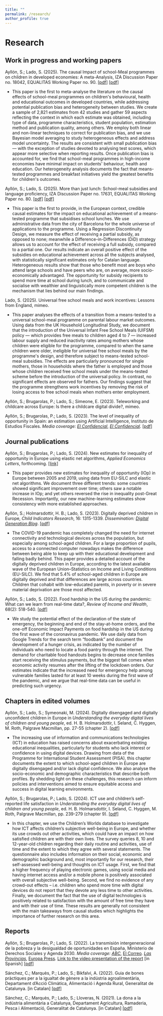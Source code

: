 ```yaml
---
title: ""
permalink: /research/
author_profile: true
---
```

Research
======

## Work in progress and working papers


Ayllón, S.; Lado, S. (2025). The causal Impact of school-Meal programmes on children in developed economies: A meta-Analysis, IZA Discussion Paper no. 18042, EQUALITAS Working Paper no. 90. [[pdf]](https://docs.iza.org/dp18042.pdf) [[pdf]](https://equalitas.es/sites/default/files/2025-07/WP-90.pdf)

- This paper is the first to meta-analyse the literature on the causal effects of school-meal programmes on children's behavioural, health and educational outcomes in developed countries, while addressing potential publication bias and heterogeneity between studies. We create a sample of 2,821 estimates from 42 studies and gather 59 aspects reflecting the context in which each estimate was obtained, including type of data, programme characteristics, student population, estimation method and publication quality, among others. We employ both linear and non-linear techniques to correct for publication bias, and we use Bayesian model averaging to study heterogeneous effects and address model uncertainty. The results are consistent with small publication bias — with the exception of studies devoted to analysing test scores, which appear more selective when reporting results. Once publication bias is accounted for, we find that school-meal programmes in high-income economies have minimal impact on students' behaviour, health and education. Our heterogeneity analysis documents the fact that means-tested programmes and breakfast initiatives yield the greatest benefits for children's outcomes.

Ayllón, S.; Lado, S. (2025). More than just lunch: School-meal subsidies and language proficiency, IZA Discussion Paper no. 17631, EQUALITAS Working Paper no. 80. [[pdf]](https://docs.iza.org/dp17631.pdf) [[pdf]](https://equalitas.es/sites/default/files/2025-02/WP-80.pdf)

- This paper is the first to provide, in the European context, credible causal estimates for the impact on educational achievement of a means-tested programme that subsidises school lunches. We use administrative data from the city of Barcelona for the whole universe of applications to the programme. Using a Regression Discontinuity Design, we measure the effect of receiving a partial subsidy, as opposed to none; meanwhile a Difference-in-Differences (DiD) strategy allows us to account for the effect of receiving a full subsidy, compared to a partial one. Our results indicate an overall positive effect of the subsidies on educational achievement across all the subjects analysed, with statistically significant estimates only for Catalan language. Heterogeneous results show that those who benefit most are boys who attend large schools and have peers who are, on average, more socio-economically advantaged. The opportunity for subsidy recipients to spend more time at school during lunch, and to communicate and socialise with wealthier and linguistically more competent children is the mechanism that lies behind our main findings.

Lado, S. (2025). Universal free school meals and work incentives: Lessons from England, mimeo.

- This paper analyses the effects of a transition from a means-tested to a universal school-meal programme on parental labour market outcomes. Using data from the UK Household Longitudinal Study, we document that the introduction of the Universal Infant Free School Meals (UIFSM) policy — which provides free meals to children aged 4 to 7 — increased labour supply and reduced inactivity rates among mothers whose children were eligible for the programme, compared to when the same children were older, ineligible for universal free school meals by the programme's design, and therefore subject to means-tested school-meal subsidies. The effects are particularly pronounced for single mothers, those in households where the father is employed and those whose children received free school meals under the means-tested scheme before the introduction of the universal policy. In contrast, no significant effects are observed for fathers. Our findings suggest that the programme strengthens work incentives by removing the risk of losing access to free school meals when mothers enter employment.

Ayllón, S.; Brugarolas, P.; Lado, S.; Simeone, E. (2023). Teleworking and childcare across Europe: Is there a childcare digital divide?, mimeo.

Ayllón, S.; Brugarolas, P.; Lado, S. (2023). The level of inequality of opportunity in Spain: an estimation using Artificial Intelligence, Instituto de Estudios Fiscales. *Media coverage: [El Confidencial](https://www.elconfidencial.com/economia/2023-07-16/estudio-hacienda-constata-deterioro-meritocracia_3701234/?utm_source=twitter&utm_medium=social&utm_campaign=ECNocheAutomatico&s=08)*, *[El Confidencial](https://www.elconfidencial.com/economia/2023-08-22/desigualdad-igualda-oportunidades-ascensor-social_3721577/?utm_source=twitter&utm_medium=social&utm_campaign=ECExclusivo)*. [[pdf]](https://www.ief.es/docs/destacados/publicaciones/papeles_trabajo/2023_06.pdf)

## Journal publications

Ayllón, S.; Brugarolas, P.; Lado, S. (2024). New estimates for inequality of opportunity in Europe using elastic net algorithms, _Applied Economics Letters_, forthcoming. [[link]](https://www.tandfonline.com/doi/full/10.1080/13504851.2024.2424948)

- This paper provides new estimates for inequality of opportunity (IOp) in Europe between 2005 and 2019, using data from EU-SILC and elastic net algorithms. We document three different trends: some countries showed significant improvement over time; others saw a notable increase in IOp; and yet others reversed the rise in inequality post-Great Recession. Importantly, our new machine-learning estimates show consistency with more established approaches.

Ayllón, S.; Holmarsdottir, H. B.; Lado, S. (2023). Digitally deprived children in Europe, _Child Indicators Research_, 16: 1315-1339. *Dissemination: [Digital Generation Blog](https://digigen.eu/digigenblog/digitally-deprived-children-in-europe/)*. [[pdf]](https://link.springer.com/content/pdf/10.1007/s12187-022-10006-w.pdf?pdf=button%20sticky)

- The COVID-19 pandemic has completely changed the need for internet connectivity and technological devices across the population, but especially among school-aged children. For a large proportion of pupils, access to a connected computer nowadays makes the difference between being able to keep up with their educational development and falling badly behind. This paper provides a detailed account of the digitally deprived children in Europe, according to the latest available wave of the European Union–Statistics on Income and Living Conditions (EU-SILC). We find that 5.4% of school-aged children in Europe are digitally deprived and that differences are large across countries. Children that cohabit with low-educated parents, in poverty or in severe material deprivation are those most affected.

Ayllón, S.; Lado, S. (2022). Food hardship in the US during the pandemic: What can we learn from real-time data?, _Review of Income and Wealth_, 68(2): 518-540. [[pdf]](https://onlinelibrary.wiley.com/doi/epdf/10.1111/roiw.12564)
  
- We study the potential effect of the declaration of the state of emergency, the beginning and end of the stay-at-home orders, and the one-off Economic Impact Payments on food hardship in the US during the first wave of the coronavirus pandemic. We use daily data from Google Trends for the search term “foodbank” and document the development of a hunger crisis, as indicated by the number of individuals who need to locate a food pantry through the internet. The demand for charitable food handouts begins to decrease once families start receiving the stimulus payments, but the biggest fall comes when economic activity resumes after the lifting of the lockdown orders. Our estimates indicate that the increased need for emergency help among vulnerable families lasted for at least 10 weeks during the first wave of the pandemic, and we argue that real-time data can be useful in predicting such urgency.

## Chapters in edited volumes

Ayllón, S.; Lado, S.; Symeonaki, M. (2024). Digitally disengaged and digitally unconfident children in Europe in _Understanding the everyday digital lives of children and young people_, ed. H. B. Holmarsdottir, I. Seland, C. Hyggen, M. Roth, Palgrave Macmillan, pp. 27-55 (chapter 2). [[pdf]](https://link.springer.com/chapter/10.1007/978-3-031-46929-9_2)

- The increasing use of information and communications technologies (ICT) in education has raised concerns about exacerbating existing educational inequalities, particularly for students who lack interest or confidence in using digital devices. Drawing from data of the Programme for International Student Assessment (PISA), this chapter documents the extent to which school-aged children in Europe are digitally disengaged and/or lack digital confidence. We also analyse the socio-economic and demographic characteristics that describe both profiles. By shedding light on these challenges, this research can inform policies and interventions aimed to ensure equitable access and success in digital learning environments.

Ayllón, S.; Brugarolas, P.; Lado, S. (2024). ICT use and children’s self-reported life satisfaction in _Understanding the everyday digital lives of children and young people_, ed. H. B. Holmarsdottir, I. Seland, C. Hyggen, M. Roth, Palgrave Macmillan, pp. 239-279 (chapter 9). [[pdf]](https://link.springer.com/chapter/10.1007/978-3-031-46929-9_9) 

- In this chapter, we use the Children’s Worlds database to investigate how ICT affects children’s subjective well-being in Europe, and whether its use crowds out other activities, which could have an impact on how satisfied children are with their own lives. The survey queries 8, 10 and 12-year-old children regarding their daily routine and activities, use of time and the extent to which they agree with several statements. The questionnaire also includes information on their social, economic and demographic background and, most importantly for our research, their self-assessed well-being and thoughts on ICT usage. First, we find that a higher frequency of playing electronic games, using social media and having internet access and/or a mobile phone is positively associated with overall subjective well-being. Second, we find no evidence of any crowd-out effects – i.e. children who spend more time with digital devices do not report that they devote any less time to other activities. Finally, we document the fact that the use of digital technologies is positively related to satisfaction with the amount of free time they have and with their use of time. These results are generally not consistent with the main takeaways from causal studies which highlights the importance of further research on this area.

## Reports

Ayllón, S.; Brugarolas, P.; Lado, S. (2022). La transmisión intergeneracional de la pobreza y la desigualdad de oportunidades en España, Ministerio de Derechos Sociales y Agenda 2030. *Media coverage: [ABC](https://www.abc.es/economia/mitad-ninos-espana-abuelos-migrantes-vive-riesgo-20230629141832-vi.html?ref=https%3A%2F%2Fwww.abc.es%2Feconomia%2Fmitad-ninos-espana-abuelos-migrantes-vive-riesgo-20230629141832-vi.html)*, [El Correo](https://www.elcorreo.com/economia/mitad-ninos-espana-abuelos-migrantes-vive-riesgo-20230629121511-vi.html?ref=https%3A%2F%2Fwww.elcorreo.com%2Feconomia%2Fmitad-ninos-espana-abuelos-migrantes-vive-riesgo-20230629121511-vi.html)*. [Las Provincias](https://www.lasprovincias.es/economia/mitad-ninos-espana-abuelos-migrantes-vive-riesgo-20230629121511-vi.html?ref=https%3A%2F%2Fwww.lasprovincias.es%2Feconomia%2Fmitad-ninos-espana-abuelos-migrantes-vive-riesgo-20230629121511-vi.html)*, [Europa Press](https://www.europapress.es/videos/video-mitad-ninos-espana-abuelos-migrantes-vive-riesgo-pobreza-20230629140821.html). [Link to the video presentation of the report](https://www.youtube.com/watch?v=jC5YgWxCmas) [in Spanish] [[pdf]](https://dugi-doc.udg.edu/bitstream/handle/10256/22795/Transmision_intergeneracional_pobreza_Ayllon_Brugarolas_Lado_julio2022.pdf?sequence=1)

Sánchez, C.; Marquès, P.; Lado, S.; Bikfalvi, A. (2022). Guia de bones pràctiques per a la igualtat de gènere a la indústria agroalimentària, Departament d’Acció Climàtica, Alimentació i Agenda Rural, Generalitat de Catalunya. [in Catalan] [[pdf]](https://agricultura.gencat.cat/web/.content/01-departament/politiques-dones/enllacos-documents/fitxers-binaris/guia-bones-practiques-igualtat-2021.pdf)

Sánchez, C.; Marquès, P.; Lado, S.; Lloveras, N. (2021). La dona a la indústria alimentària a Catalunya, Departament Agricultura, Ramaderia, Pesca i Alimentació, Generalitat de Catalunya. [in Catalan] [[pdf]](https://agricultura.gencat.cat/web/.content/01-departament/politiques-dones/enllacos-documents/fitxers-binaris/dona-industria-alimentaria-informe-nov2020.pdf)
